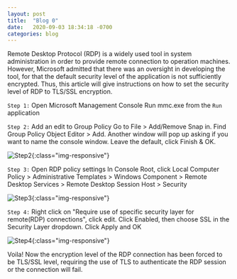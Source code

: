 ```yaml
---
layout: post 
title:  "Blog 0"
date:   2020-09-03 18:34:18 -0700
categories: blog
---
```


Remote Desktop Protocol (RDP) is a widely used tool in system administration in order to provide remote connection to operation machines. However, Microsoft admitted that there was an oversight in developing the tool, for that the default security level of the application is not sufficiently encrypted. Thus, this article will give instructions on how to set the security level of RDP to TLS/SSL encryption.

`Step 1:` Open Microsoft Management Console
Run mmc.exe from the `Run` application

`Step 2:` Add an edit to Group Policy
Go to File > Add/Remove Snap in. Find Group Policy Object Editor > Add. Another window will pop up asking if you want to name the console window. Leave the default, click Finish & OK.

![Step2](/assets/blog0-1.png){:class="img-responsive"}

`Step 3:` Open RDP policy settings
In Console Root, click Local Computer Policy > Administrative Templates > Windows Component > Remote Desktop Services > Remote Desktop Session Host > Security

![Step3](/assets/blog0-2.png){:class="img-responsive"}

`Step 4:` Right click on "Require use of specific security layer for remote(RDP) connections", click edit. Click Enabled, then choose SSL in the Security Layer dropdown. Click Apply and OK

![Step4](/assets/blog0-3.png){:class="img-responsive"}

Voila! Now the encryption level of the RDP connection has been forced to be TLS/SSL level, requiring the use of TLS to authenticate the RDP session or the connection will fail. 

